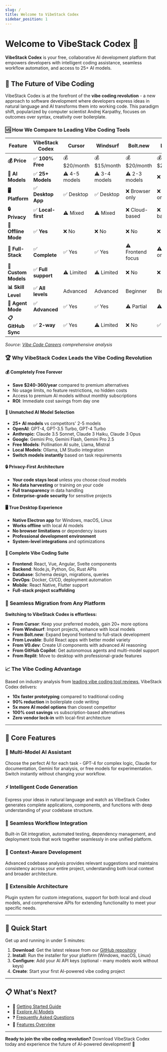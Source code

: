 ```yaml
---
slug: /
title: Welcome to VibeStack Codex
sidebar_position: 1
---
```


# Welcome to VibeStack Codex 🚀

**VibeStack Codex** is your free, collaborative AI development platform that empowers developers with intelligent coding assistance, seamless workflow automation, and access to 25+ AI models.

## 🎯 **The Future of Vibe Coding**

VibeStack Codex is at the forefront of the **vibe coding revolution** - a new approach to software development where developers express ideas in natural language and AI transforms them into working code. This paradigm shift, popularized by computer scientist Andrej Karpathy, focuses on outcomes over syntax, creativity over boilerplate.

### 🆚 **How We Compare to Leading Vibe Coding Tools**

| Feature | **VibeStack Codex** | Cursor | Windsurf | Bolt.new | Lovable | V0.dev | GitHub Copilot | Cline | Replit |
|---------|-------------------|--------|----------|----------|---------|---------|----------------|-------|--------|
| **💰 Price** | ✅ **100% Free** | 💰 $20/month | 💰 $15/month | 💰 $20/month | 💰 $20/month | 💰 $20/month | 💰 $10/month | 💰 $15/month | 💰 $7/month |
| **🤖 AI Models** | ✅ **25+ Models** | ⚠️ 4-5 models | ⚠️ 3-4 models | ⚠️ 2-3 models | ❌ Limited | ❌ GPT only | ❌ GitHub only | ⚠️ Few models | ⚠️ Limited |
| **🖥️ Platform** | ✅ **Desktop App** | ✅ Desktop | ✅ Desktop | ❌ Browser only | ❌ Browser only | ❌ Browser only | ❌ IDE plugin | ✅ Desktop | ❌ Browser only |
| **🔒 Privacy** | ✅ **Local-first** | ⚠️ Mixed | ⚠️ Mixed | ❌ Cloud-based | ❌ Cloud-based | ❌ Cloud-based | ❌ Cloud-based | ✅ Local-first | ❌ Cloud-based |
| **📱 Offline Mode** | ✅ **Yes** | ❌ No | ❌ No | ❌ No | ❌ No | ❌ No | ❌ No | ❌ No | ❌ No |
| **🎨 Full-Stack** | ✅ **Complete** | ✅ Yes | ✅ Yes | ⚠️ Frontend focus | ⚠️ React only | ⚠️ UI focus | ✅ Yes | ⚠️ Frontend focus | ✅ Yes |
| **🔧 Custom Models** | ✅ **Full support** | ⚠️ Limited | ⚠️ Limited | ❌ No | ❌ No | ❌ No | ❌ No | ❌ No | ❌ No |
| **📊 Skill Level** | ✅ **All levels** | Advanced | Advanced | Beginner | Beginner | Beginner | Advanced | Advanced | Beginner |
| **🚀 Agent Mode** | ✅ **Advanced** | ✅ Yes | ✅ Yes | ⚠️ Partial | ⚠️ Partial | ❌ No | ❌ No | ⚠️ Basic | ⚠️ Basic |
| **📋 GitHub Sync** | ✅ **2-way** | ✅ Yes | ⚠️ Limited | ❌ No | ✅ Yes | ❌ No | ✅ Yes | ❌ No | ✅ Yes |

*Source: [Vibe Code Careers](https://www.vibecodecareers.com/vibe-coding-tools) comprehensive analysis*

### 🏆 **Why VibeStack Codex Leads the Vibe Coding Revolution**

#### **💰 Completely Free Forever**
- **Save $240-360/year** compared to premium alternatives
- No usage limits, no feature restrictions, no hidden costs
- Access to premium AI models without monthly subscriptions
- **ROI**: Immediate cost savings from day one

#### **🤖 Unmatched AI Model Selection**
- **25+ AI models** vs competitors' 2-5 models
- **OpenAI**: GPT-4, GPT-3.5 Turbo, GPT-4 Turbo
- **Anthropic**: Claude 3.5 Sonnet, Claude 3 Haiku, Claude 3 Opus
- **Google**: Gemini Pro, Gemini Flash, Gemini Pro 2.5
- **Free Models**: Pollination AI suite, Llama, Mistral
- **Local Models**: Ollama, LM Studio integration
- **Switch models instantly** based on task requirements

#### **🔒 Privacy-First Architecture**
- **Your code stays local** unless you choose cloud models
- **No data harvesting** or training on your code
- **Full transparency** in data handling
- **Enterprise-grade security** for sensitive projects

#### **🖥️ True Desktop Experience**
- **Native Electron app** for Windows, macOS, Linux
- **Works offline** with local AI models
- **No browser limitations** or dependency issues
- **Professional development environment**
- **System-level integrations** and optimizations

#### **🎨 Complete Vibe Coding Suite**
- **Frontend**: React, Vue, Angular, Svelte components
- **Backend**: Node.js, Python, Go, Rust APIs
- **Database**: Schema design, migrations, queries
- **DevOps**: Docker, CI/CD, deployment automation
- **Mobile**: React Native, Flutter support
- **Full-stack project scaffolding**

### 🚀 **Seamless Migration from Any Platform**

**Switching to VibeStack Codex is effortless:**

- **From Cursor**: Keep your preferred models, gain 20+ more options
- **From Windsurf**: Import projects, enhance with local models
- **From Bolt.new**: Expand beyond frontend to full-stack development
- **From Lovable**: Build React apps with better model variety
- **From V0.dev**: Create UI components with advanced AI reasoning
- **From GitHub Copilot**: Get autonomous agents and multi-model support
- **From Replit**: Move to desktop with professional-grade features

### 📈 **The Vibe Coding Advantage**

Based on industry analysis from [leading vibe coding tool reviews](https://blog.zumvu.com/vibe-coding-tools/), VibeStack Codex delivers:

- **10x faster prototyping** compared to traditional coding
- **90% reduction** in boilerplate code writing
- **5x more AI model options** than closest competitor
- **100% cost savings** vs subscription-based alternatives
- **Zero vendor lock-in** with local-first architecture

---

## 🌟 **Core Features**

### 🤖 **Multi-Model AI Assistant**
Choose the perfect AI for each task - GPT-4 for complex logic, Claude for documentation, Gemini for analysis, or free models for experimentation. Switch instantly without changing your workflow.

### ⚡ **Intelligent Code Generation**
Express your ideas in natural language and watch as VibeStack Codex generates complete applications, components, and functions with deep understanding of your codebase structure.

### 🔄 **Seamless Workflow Integration**
Built-in Git integration, automated testing, dependency management, and deployment tools that work together seamlessly in one unified platform.

### 🎯 **Context-Aware Development**
Advanced codebase analysis provides relevant suggestions and maintains consistency across your entire project, understanding both local context and broader architecture.

### 🔧 **Extensible Architecture**
Plugin system for custom integrations, support for both local and cloud models, and comprehensive APIs for extending functionality to meet your specific needs.

---

## 🚀 **Quick Start**

Get up and running in under 5 minutes:

1. **Download**: Get the latest release from our [GitHub repository](https://github.com/iotserver24/codex/releases)
2. **Install**: Run the installer for your platform (Windows, macOS, Linux)
3. **Configure**: Add your AI API keys (optional - many models work without keys)
4. **Create**: Start your first AI-powered vibe coding project

---

## 📋 **What's Next?**

- 📖 [Getting Started Guide](/docs/getting-started)
- 🤖 [Explore AI Models](/docs/models)
- ❓ [Frequently Asked Questions](/docs/faq)
- 🚀 [Features Overview](/docs/features)

---

**Ready to join the vibe coding revolution?** Download VibeStack Codex today and experience the future of AI-powered development! 🎉

